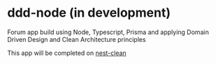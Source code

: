 # ddd-node (in development)
Forum app build using Node, Typescript, Prisma and applying Domain Driven Design and Clean Architecture principles

This app will be completed on [nest-clean](https://github.com/ArthurPMachado/nest-clean)
